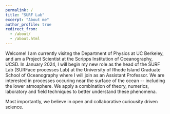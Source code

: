 ```yaml
---
permalink: /
title: "SURF Lab"
excerpt: "About me"
author_profile: true
redirect_from: 
  - /about/
  - /about.html
---
```


Welcome! I am currently visitng the Department of Physics at UC Berkeley, and am a Project Scientist at the Scripps Institution of Oceanography, UCSD. In January 2024, I will begin my new role as the head of the SURF Lab (SURFace processes Lab) at the University of Rhode Island Graduate School of Oceanography where I will join as an Assistant Professor. We are interested in processes occuring near the surface of the ocean -- including the lower atmosphere. We apply a combination of theory, numerics, laboratory and field techniques to better understand these phenomena. 

Most importantly, we believe in open and collaborative curiousity driven science. 


